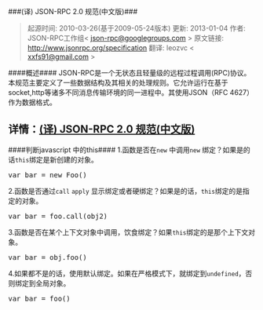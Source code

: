 ###(译) JSON-RPC 2.0 规范(中文版)###
> 起源时间: 2010-03-26(基于2009-05-24版本)
更新: 2013-01-04
作者: JSON-RPC工作组< json-rpc@googlegroups.com >
原文链接: http://www.jsonrpc.org/specification
翻译: leozvc < xxfs91@gmail.com >

####概述####
JSON-RPC是一个无状态且轻量级的远程过程调用(RPC)协议。 本规范主要定义了一些数据结构及其相关的处理规则。它允许运行在基于socket,http等诸多不同消息传输环境的同一进程中。其使用JSON（RFC 4627）作为数据格式。

详情：[(译) JSON-RPC 2.0 规范(中文版)](http://wiki.geekdream.com/Specification/json-rpc_2.0.html)
----
####判断javascript 中的this####
1.函数是否在<code>new</code> 中调用<code>new</code> 绑定？如果是的话<code>this</code>绑定是新创建的对象。
<pre>var bar = new Foo()</pre>
2.函数是否通过<code>call</code> <code>apply</code> 显示绑定或者硬绑定？如果是的话，<code>this</code>绑定的是指定的对象。
<pre>var bar = foo.call(obj2)</pre>
3.函数是否在某个上下文对象中调用，饮食绑定？如果<code>this</code>绑定的是那个上下文对象。
<pre>var bar = obj.foo()</pre>
4.如果都不是的话，使用默认绑定。如果在严格模式下，就绑定到<code>undefined</code>，否则绑定到全局对象。
<pre>var bar = foo()</pre>
